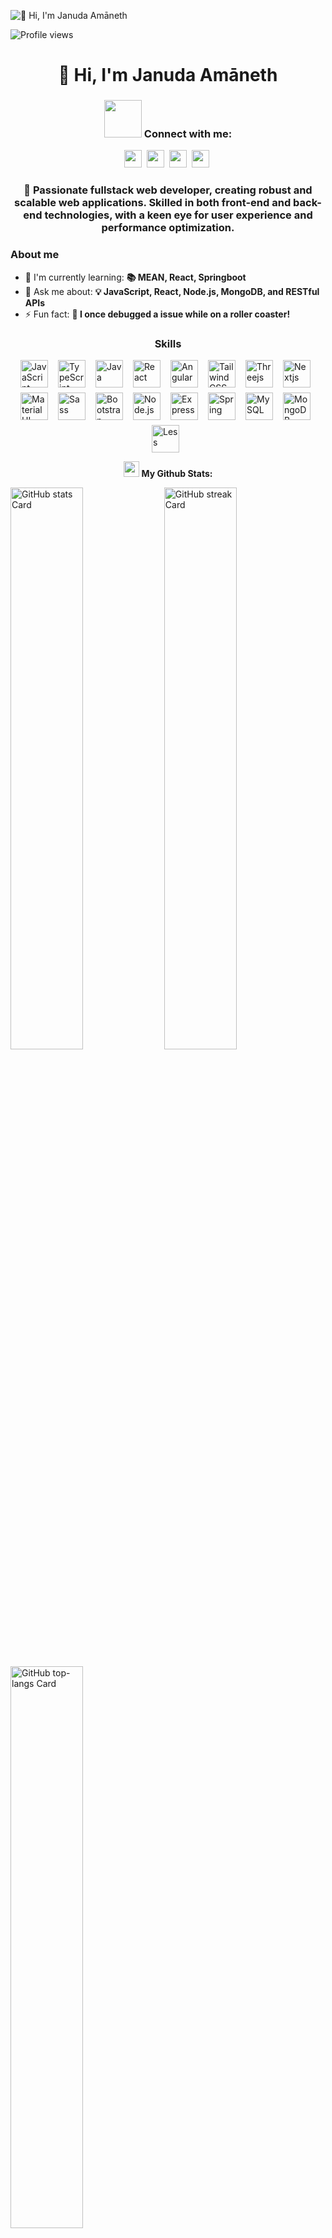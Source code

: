![👋 Hi, I'm Januda Amāneth](https://user-images.githubusercontent.com/74038190/213910845-af37a709-8995-40d6-be59-724526e3c3d7.gif)

![Profile views](https://komarev.com/ghpvc/?username=janudaio&label=Profile%20views&color=0e75b6&style=flat)

<div id="toc">
  <ul align="center" style="list-style: none">
    <summary>
      <h1>
        👋 Hi, I'm Januda Amāneth
      </h1>
    </summary>
  </ul>
</div>

<h3 align="center"> <img src='https://raw.githubusercontent.com/ShahriarShafin/ShahriarShafin/main/Assets/handshake.gif' width="60px"> Connect with me: </h3>
<p align="center"><a href="https://github.com/janudaio" target="_blank"><img src="https://img.shields.io/badge/GitHub-100000?style=plastic&logo=github&logoColor=white" height="28" style="margin-right: 4px"></a> <a href="https://www.linkedin.com/in/januda-amaneth-094124288" target="_blank"><img src="https://img.shields.io/badge/LinkedIn-0077B5?style=plastic&logo=linkedin&logoColor=white" height="28" style="margin-right: 4px"></a> <a href="https://www.reddit.com/user/YogurtSignal6461" target="_blank"><img src="https://img.shields.io/badge/Reddit-FF4500?style=plastic&logo=reddit&logoColor=white" height="28" style="margin-right: 4px"></a> <a href="https://www.codechef.com/users/heavy_rats_89" target="_blank"><img src="https://img.shields.io/badge/Codechef-%23B92B27.svg?style=plastic&&logo=Codechef&logoColor=white" height="28" style="margin-right: 4px"></a></p>

 **<h3 align="center">🚀 Passionate fullstack web developer, creating robust and scalable web applications. Skilled in both front-end and back-end technologies, with a keen eye for user experience and performance optimization.</h3>**

**<h3 align="left">About me</h3>**

- 🌱 I'm currently learning: **📚 MEAN, React, Springboot**
- 💬 Ask me about: **💡 JavaScript, React, Node.js, MongoDB, and RESTful APIs**
- ⚡ Fun fact: **🎢 I once debugged a issue while on a roller coaster!**

 **<h3 align="center">Skills</h3>**

<div style="display: flex; flex-wrap: wrap; gap: 8px; justify-content: center;"><img src="https://skillicons.dev/icons?i=javascript" height="44" alt="JavaScript" style="margin-right: 8px"> <img src="https://skillicons.dev/icons?i=typescript" height="44" alt="TypeScript" style="margin-right: 8px"> <img src="https://skillicons.dev/icons?i=java" height="44" alt="Java" style="margin-right: 8px"> <img src="https://skillicons.dev/icons?i=react" height="44" alt="React" style="margin-right: 8px"> <img src="https://skillicons.dev/icons?i=angular" height="44" alt="Angular" style="margin-right: 8px"> <img src="https://skillicons.dev/icons?i=tailwind" height="44" alt="Tailwind CSS" style="margin-right: 8px"> <img src="https://skillicons.dev/icons?i=threejs" height="44" alt="Threejs" style="margin-right: 8px"> <img src="https://skillicons.dev/icons?i=nextjs" height="44" alt="Nextjs" style="margin-right: 8px"> <img src="https://skillicons.dev/icons?i=materialui" height="44" alt="Material UI" style="margin-right: 8px"> <img src="https://skillicons.dev/icons?i=sass" height="44" alt="Sass" style="margin-right: 8px"> <img src="https://skillicons.dev/icons?i=bootstrap" height="44" alt="Bootstrap" style="margin-right: 8px"> <img src="https://skillicons.dev/icons?i=nodejs" height="44" alt="Node.js" style="margin-right: 8px"> <img src="https://skillicons.dev/icons?i=express" height="44" alt="Express" style="margin-right: 8px"> <img src="https://skillicons.dev/icons?i=spring" height="44" alt="Spring" style="margin-right: 8px"> <img src="https://skillicons.dev/icons?i=mysql" height="44" alt="MySQL" style="margin-right: 8px"> <img src="https://skillicons.dev/icons?i=mongodb" height="44" alt="MongoDB" style="margin-right: 8px"> <img src="https://cdn.jsdelivr.net/gh/devicons/devicon/icons/less/less-plain-wordmark.svg" height="44" alt="Less" style="margin-right: 8px"></div>

 <p align="center"> <img src="https://media.giphy.com/media/iY8CRBdQXODJSCERIr/giphy.gif" width="25"> <b> My Github Stats: </b> </p>

<p align="left">
  <img width="48%" src="https://github-readme-stats.vercel.app/api?username=janudaio&theme=default&cache_seconds=1800&border_radius=4&hide_title=false&hide_rank=false&show_icons=true&include_all_commits=true&line_height=25" alt="GitHub stats Card" />
  <img width="48%" src="https://streak-stats.demolab.com/?user=janudaio&theme=default&hide_border=false&border_radius=4.5&date_format=M+j%5B%2C+Y%5D&mode=daily&disable_animations=false&hide_total_contributions=false&hide_current_streak=false&hide_longest_streak=false&exclude_days=&locale=en&card_height=200" alt="GitHub streak Card" />
</p>

<p align="left">
  <img width="48%" src="https://github-readme-stats.vercel.app/api/top-langs?username=janudaio&theme=default&cache_seconds=1800&border_radius=4&hide_title=false&layout=compact&langs_count=5&card_width=400&hide_progress=false" alt="GitHub top-langs Card" />
</p>

